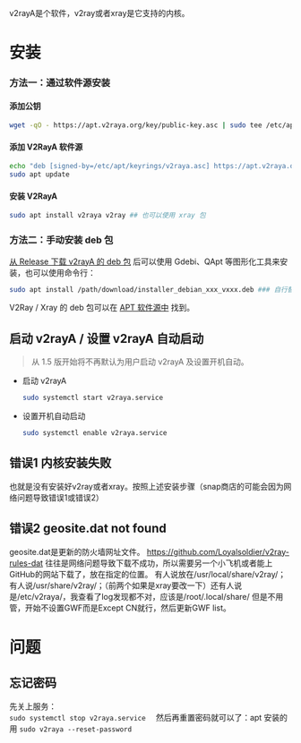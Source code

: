 v2rayA是个软件，v2ray或者xray是它支持的内核。

# 安装
### 方法一：通过软件源安装[](https://v2raya.org/docs/prologue/installation/debian/#%E6%96%B9%E6%B3%95%E4%B8%80%E9%80%9A%E8%BF%87%E8%BD%AF%E4%BB%B6%E6%BA%90%E5%AE%89%E8%A3%85)

#### 添加公钥[](https://v2raya.org/docs/prologue/installation/debian/#%E6%B7%BB%E5%8A%A0%E5%85%AC%E9%92%A5)

```bash
wget -qO - https://apt.v2raya.org/key/public-key.asc | sudo tee /etc/apt/keyrings/v2raya.asc
```

#### 添加 V2RayA 软件源[](https://v2raya.org/docs/prologue/installation/debian/#%E6%B7%BB%E5%8A%A0-v2raya-%E8%BD%AF%E4%BB%B6%E6%BA%90)

```bash
echo "deb [signed-by=/etc/apt/keyrings/v2raya.asc] https://apt.v2raya.org/ v2raya main" | sudo tee /etc/apt/sources.list.d/v2raya.list
sudo apt update
```

#### 安装 V2RayA[](https://v2raya.org/docs/prologue/installation/debian/#%E5%AE%89%E8%A3%85-v2raya-1)

```bash
sudo apt install v2raya v2ray ## 也可以使用 xray 包
```

### 方法二：手动安装 deb 包[](https://v2raya.org/docs/prologue/installation/debian/#%E6%96%B9%E6%B3%95%E4%BA%8C%E6%89%8B%E5%8A%A8%E5%AE%89%E8%A3%85-deb-%E5%8C%85)

[从 Release 下载 v2rayA 的 deb 包](https://github.com/v2rayA/v2rayA/releases) 后可以使用 Gdebi、QApt 等图形化工具来安装，也可以使用命令行：

```bash
sudo apt install /path/download/installer_debian_xxx_vxxx.deb ### 自行替换 deb 包所在的实际路径
```

V2Ray / Xray 的 deb 包可以在 [APT 软件源中](https://github.com/v2rayA/v2raya-apt/tree/master/pool/main/) 找到。

## 启动 v2rayA / 设置 v2rayA 自动启动[](https://v2raya.org/docs/prologue/installation/debian/#%E5%90%AF%E5%8A%A8-v2raya--%E8%AE%BE%E7%BD%AE-v2raya-%E8%87%AA%E5%8A%A8%E5%90%AF%E5%8A%A8)

> 从 1.5 版开始将不再默认为用户启动 v2rayA 及设置开机自动。

- 启动 v2rayA
    
    ```bash
    sudo systemctl start v2raya.service
    ```
    
- 设置开机自动启动
    
    ```bash
    sudo systemctl enable v2raya.service
    ```

## 错误1 内核安装失败
也就是没有安装好v2ray或者xray。按照上述安装步骤（snap商店的可能会因为网络问题导致错误1或错误2）

## 错误2 geosite.dat not found
geosite.dat是更新的防火墙网址文件。
https://github.com/Loyalsoldier/v2ray-rules-dat
往往是网络问题导致下载不成功，所以需要另一个小飞机或者能上GitHub的网站下载了，放在指定的位置。
有人说放在/usr/local/share/v2ray/；有人说/usr/share/v2ray/；（前两个如果是xray要改一下）还有人说是/etc/v2raya/，我查看了log发现都不对，应该是/root/.local/share/
但是不用管，开始不设置GWF而是Except CN就行，然后更新GWF list。

# 问题
## 忘记密码  
先关上服务：  
`sudo systemctl stop v2raya.service  ` 
然后再重置密码就可以了：apt 安装的用 
`sudo v2raya --reset-password`